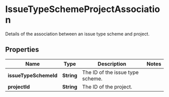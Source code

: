 

# IssueTypeSchemeProjectAssociation

Details of the association between an issue type scheme and project.

## Properties

Name | Type | Description | Notes
------------ | ------------- | ------------- | -------------
**issueTypeSchemeId** | **String** | The ID of the issue type scheme. | 
**projectId** | **String** | The ID of the project. | 



